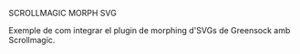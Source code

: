SCROLLMAGIC MORPH SVG

Exemple de com integrar el plugin de morphing d'SVGs de Greensock amb Scrollmagic.
